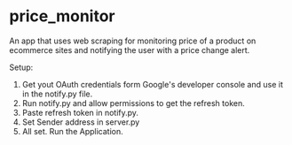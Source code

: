 # price_monitor
An app that uses web scraping for monitoring price of a product on ecommerce sites and notifying the user with a price change alert.

Setup:
1. Get yout OAuth credentials form Google's developer console and use it in the notify.py file.
2. Run notify.py and allow permissions to get the refresh token.
3. Paste refresh token in notify.py.
4. Set Sender address in server.py
5. All set. Run the Application.
